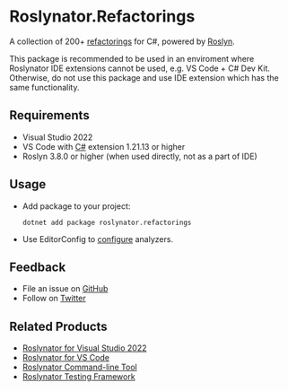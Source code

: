 # Roslynator.Refactorings

A collection of 200+ [refactorings](https://josefpihrt.github.io/docs/roslynator/refactorings) for C#, powered by [Roslyn](https://github.com/dotnet/roslyn).

This package is recommended to be used in an enviroment where Roslynator IDE extensions cannot be used, e.g. VS Code + C# Dev Kit.
Otherwise, do not use this package and use IDE extension which has the same functionality.

## Requirements

* Visual Studio 2022
* VS Code with [C#](https://marketplace.visualstudio.com/items?itemName=ms-dotnettools.csharp) extension 1.21.13 or higher
* Roslyn 3.8.0 or higher (when used directly, not as a part of IDE)

## Usage

* Add package to your project:
   ```shell
   dotnet add package roslynator.refactorings
   ```

* Use EditorConfig to [configure](https://josefpihrt.github.io/docs/roslynator/configuration) analyzers.

## Feedback

* File an issue on [GitHub](https://github.com/dotnet/roslynator/issues/new)
* Follow on [Twitter](https://twitter.com/roslynator)

## Related Products

* [Roslynator for Visual Studio 2022](https://marketplace.visualstudio.com/items?itemName=josefpihrt.Roslynator2022)
* [Roslynator for VS Code](https://marketplace.visualstudio.com/items?itemName=josefpihrt-vscode.roslynator)
* [Roslynator Command-line Tool](https://www.nuget.org/packages/Roslynator.DotNet.Cli)
* [Roslynator Testing Framework](https://www.nuget.org/packages/Roslynator.Testing.CSharp.Xunit)
